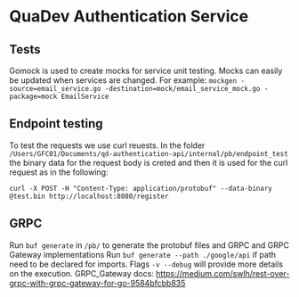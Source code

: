 # QuaDev Authentication Service

## Tests
Gomock is used to create mocks for service unit testing. Mocks can easily be updated when services are changed.
For example:
```mockgen -source=email_service.go -destination=mock/email_service_mock.go -package=mock EmailService```

## Endpoint testing
To test the requests we use curl reuests. In the folder `/Users/GFC01/Documents/qd-authentication-api/internal/pb/endpoint_test` the binary data for the request body is creted and then it is used for the curl request as in the following:
```
curl -X POST -H "Content-Type: application/protobuf" --data-binary @test.bin http://localhost:8080/register
```

## GRPC
Run `buf generate` in `/pb/` to generate the protobuf files and GRPC and GRPC Gateway implementations 
Run `buf generate --path ./google/api` if path need to be declared for imports.
Flags `-v --debug` will provide more details on the execution.
GRPC_Gateway docs:
https://medium.com/swlh/rest-over-grpc-with-grpc-gateway-for-go-9584bfcbb835
<!-- TODOs -->
<!--
    Test expiration dates in tokens
    Errors and logs
    Add token refresh endpooint
    Add forgot password
    Add change password
    Add reset password
    Add logout
    Add routines
    Add 2 Factor Authentication

    Refresh Token: This endpoint allows users to refresh their authentication token using a valid refresh token. It helps maintain the user's session without requiring them to log in again.

Logout: This endpoint logs the user out by invalidating their refresh token. It's useful when a user wants to sign out or when you need to manage active sessions.

Change Password: Users should be able to change their account password. This endpoint typically requires the user to provide their current password and a new password.

Forgot Password: In case a user forgets their password, this endpoint allows them to request a password reset email with a link to reset their password.

Reset Password: When a user receives a password reset email, this endpoint lets them set a new password after verifying their identity with a reset token.

Two-Factor Authentication (2FA): If your application supports 2FA, you'll need endpoints for enabling, disabling, and verifying 2FA setups.
 -->

